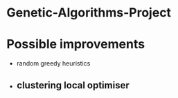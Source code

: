 # Genetic-Algorithms-Project



# Possible improvements
- random greedy heuristics
- clustering local optimiser
    - 